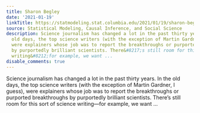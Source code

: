 ```yaml
---
title: Sharon Begley
date: '2021-01-19'
linkTitle: https://statmodeling.stat.columbia.edu/2021/01/19/sharon-begley/
source: Statistical Modeling, Causal Inference, and Social Science
description: Science journalism has changed a lot in the past thirty years. In the
  old days, the top science writers (with the exception of Martin Gardner, I guess),
  were explainers whose job was to report the breakthroughs or purported breakthroughs
  by purportedly brilliant scientists. There&#8217;s still room for this sort of science
  writing&#8212;for example, we want ...
disable_comments: true
---
```

Science journalism has changed a lot in the past thirty years. In the old days, the top science writers (with the exception of Martin Gardner, I guess), were explainers whose job was to report the breakthroughs or purported breakthroughs by purportedly brilliant scientists. There&#8217;s still room for this sort of science writing&#8212;for example, we want ...